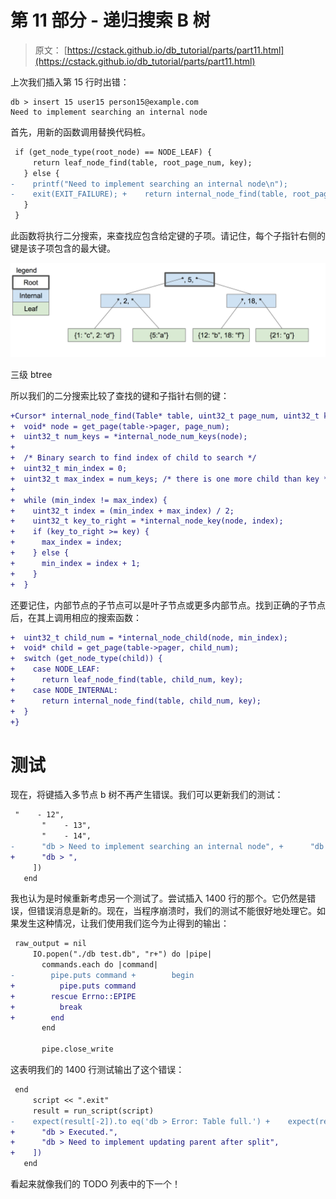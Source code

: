 # 第 11 部分 - 递归搜索 B 树

> 原文： [https://cstack.github.io/db_tutorial/parts/part11.html](https://cstack.github.io/db_tutorial/parts/part11.html)

上次我们插入第 15 行时出错：

```
db > insert 15 user15 person15@example.com
Need to implement searching an internal node 
```

首先，用新的函数调用替换代码桩。

```diff
 if (get_node_type(root_node) == NODE_LEAF) {
     return leaf_node_find(table, root_page_num, key);
   } else {
-    printf("Need to implement searching an internal node\n");
-    exit(EXIT_FAILURE); +    return internal_node_find(table, root_page_num, key);
   }
 } 
```

此函数将执行二分搜索，来查找应包含给定键的子项。请记住，每个子指针右侧的键是该子项包含的最大键。

![three-level btree](img/eea28b7eb6f1a4e6b88a19cac22373d5.jpg)

三级 btree

所以我们的二分搜索比较了查找的键和子指针右侧的键：

```diff
+Cursor* internal_node_find(Table* table, uint32_t page_num, uint32_t key) {
+  void* node = get_page(table->pager, page_num);
+  uint32_t num_keys = *internal_node_num_keys(node);
+
+  /* Binary search to find index of child to search */
+  uint32_t min_index = 0;
+  uint32_t max_index = num_keys; /* there is one more child than key */
+
+  while (min_index != max_index) {
+    uint32_t index = (min_index + max_index) / 2;
+    uint32_t key_to_right = *internal_node_key(node, index);
+    if (key_to_right >= key) {
+      max_index = index;
+    } else {
+      min_index = index + 1;
+    }
+  } 
```

还要记住，内部节点的子节点可以是叶子节点或更多内部节点。找到正确的子节点后，在其上调用相应的搜索函数：

```diff
+  uint32_t child_num = *internal_node_child(node, min_index);
+  void* child = get_page(table->pager, child_num);
+  switch (get_node_type(child)) {
+    case NODE_LEAF:
+      return leaf_node_find(table, child_num, key);
+    case NODE_INTERNAL:
+      return internal_node_find(table, child_num, key);
+  }
+} 
```

# 测试

现在，将键插入多节点 b 树不再产生错误。我们可以更新我们的测试：

```diff
 "    - 12",
       "    - 13",
       "    - 14",
-      "db > Need to implement searching an internal node", +      "db > Executed.",
+      "db > ",
     ])
   end 
```

我也认为是时候重新考虑另一个测试了。尝试插入 1400 行的那个。它仍然是错误，但错误消息是新的。现在，当程序崩溃时，我们的测试不能很好地处理它。如果发生这种情况，让我们使用我们迄今为止得到的输出：

```diff
 raw_output = nil
     IO.popen("./db test.db", "r+") do |pipe|
       commands.each do |command|
-        pipe.puts command +        begin
+          pipe.puts command
+        rescue Errno::EPIPE
+          break
+        end
       end

       pipe.close_write 
```

这表明我们的 1400 行测试输出了这个错误：

```diff
 end
     script << ".exit"
     result = run_script(script)
-    expect(result[-2]).to eq('db > Error: Table full.') +    expect(result.last(2)).to match_array([
+      "db > Executed.",
+      "db > Need to implement updating parent after split",
+    ])
   end 
```

看起来就像我们的 TODO 列表中的下一个！